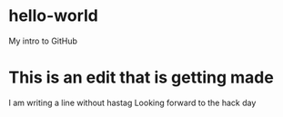 # hello-world
My intro to GitHub
# This is an edit that is getting made
I am writing a line without hastag
Looking forward to the hack day
